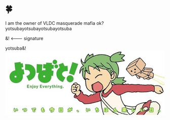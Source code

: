 # 🍀
I am the owner of VLDC masquerade mafia ok? yotsubayotsubayotsubayotsuba

&! <--- signature 

yotsuba&!
![image alt](https://github.com/koirinsdiary/-/blob/188b7e57b96c287033b4867cf56f010e3cfb42c2/f8de0f1130469515651a43a2fc51c2fb.jpg)
